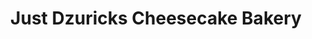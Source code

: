---
title: "Just Dzuricks Cheesecake Bakery"
url: /neenah/just-dzuricks-cheesecake-bakery/
shop: bakery
---